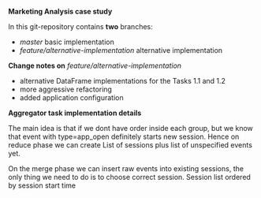 **Marketing Analysis case study**

In this git-repository contains **two** branches:
- _master_      basic implementation
- _feature/alternative-implementation_ alternative implementation

**Change notes on**     _feature/alternative-implementation_ 
- alternative DataFrame implementations for the Tasks 1.1 and 1.2
- more aggressive refactoring
- added application configuration

**Aggregator task implementation details**

The main idea is that if we dont have order inside each group, but we know that event 
with type=app_open definitely starts new session. Hence on reduce phase we can create List
of sessions plus list of unspecified events yet.

On the merge phase we can insert raw events into existing sessions, the only thing we need to do
is to choose correct session. Session list ordered by session start time

